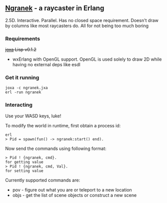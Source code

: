 ## [Ngranek](http://en.wikipedia.org/wiki/Oriab#Ngranek) - a raycaster in Erlang

2.5D. Interactive. Parallel. Has no closed space requirement. Doesn't draw by columns like most raycasters do. All for not being too much boring

### Requirements
~~[joxa](https://github.com/erlware/joxa/downloads) Lisp v0.1.2~~
- wxErlang with OpenGL support. OpenGL is used solely to draw 2D while having no external deps like esdl

### Get it running
```
joxa -c ngranek.jxa
erl -run ngranek
```

### Interacting
Use your WASD keys, luke!

To modify the world in runtime, first obtain a process id:
```
erl
> Pid = spawn(fun() -> ngranek:start() end).
```
Now send the commands using following format:
```
> Pid ! {ngranek, cmd}.
for getting value
> Pid ! {ngranek, cmd, Val}.
for setting value
```
Currently supported commands are:
- pov - figure out what you are or teleport to a new location
- objs - get the list of scene objects or construct a new scene

